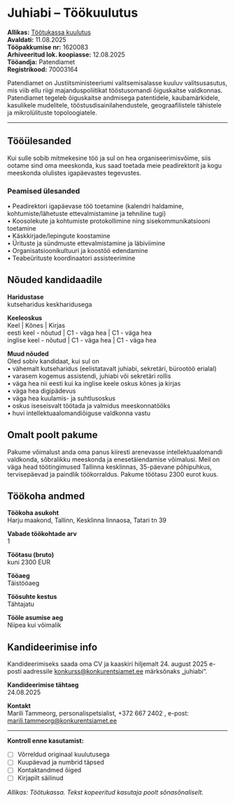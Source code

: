 # Juhiabi – Töökuulutus

**Allikas:** [Töötukassa kuulutus](https://www.tootukassa.ee/et/toopakkumised/juhiabi-798749)  
**Avaldati:** 11.08.2025  
**Tööpakkumise nr:** 1620083  
**Arhiveeritud lok. koopiasse:** 12.08.2025  
**Tööandja:** Patendiamet  
**Registrikood:** 70003164

Patendiamet on Justiitsministeeriumi valitsemisalasse kuuluv valitsusasutus, mis viib ellu riigi majanduspoliitikat tööstusomandi õiguskaitse valdkonnas. Patendiamet tegeleb õiguskaitse andmisega patentidele, kaubamärkidele, kasulikele mudelitele, tööstusdisainilahendustele, geograafilistele tähistele ja mikrolülituste topoloogiatele.

---

## Tööülesanded

Kui sulle sobib mitmekesine töö ja sul on hea organiseerimisvõime, siis ootame sind oma meeskonda, kus saad toetada meie peadirektorit ja kogu meeskonda olulistes igapäevastes tegevustes.

### Peamised ülesanded

• Peadirektori igapäevase töö toetamine (kalendri haldamine, kohtumiste/lähetuste ettevalmistamine ja tehniline tugi)  
• Koosolekute ja kohtumiste protokollimine ning sisekommunikatsiooni toetamine  
• Käskkirjade/lepingute koostamine  
• Ürituste ja sündmuste ettevalmistamine ja läbiviimine  
• Organisatsioonikultuuri ja koostöö edendamine  
• Teabeürituste koordinaatori assisteerimine

## Nõuded kandidaadile

**Haridustase**  
kutseharidus keskharidusega

**Keeleoskus**  
Keel | Kõnes | Kirjas  
eesti keel - nõutud | C1 - väga hea | C1 - väga hea  
inglise keel - nõutud | C1 - väga hea | C1 - väga hea

**Muud nõuded**  
Oled sobiv kandidaat, kui sul on  
• vähemalt kutseharidus (eelistatavalt juhiabi, sekretäri, bürootöö erialal)  
• varasem kogemus assistendi, juhiabi või sekretäri rollis  
• väga hea nii eesti kui ka inglise keele oskus kõnes ja kirjas  
• väga hea digipädevus  
• väga hea kuulamis- ja suhtlusoskus  
• oskus iseseisvalt töötada ja valmidus meeskonnatööks  
• huvi intellektuaalomandiõiguse valdkonna vastu

## Omalt poolt pakume

Pakume võimalust anda oma panus kiiresti arenevasse intellektuaalomandi valdkonda, sõbralikku meeskonda ja enesetäiendamise võimalusi. Meil on väga head töötingimused Tallinna kesklinnas, 35-päevane põhipuhkus, tervisepäevad ja paindlik töökorraldus. Pakume töötasu 2300 eurot kuus.

## Töökoha andmed

**Töökoha asukoht**  
Harju maakond, Tallinn, Kesklinna linnaosa, Tatari tn 39

**Vabade töökohtade arv**  
1

**Töötasu (bruto)**  
kuni 2300 EUR

**Tööaeg**  
Täistööaeg

**Töösuhte kestus**  
Tähtajatu

**Tööle asumise aeg**  
Niipea kui võimalik

## Kandideerimise info

Kandideerimiseks saada oma CV ja kaaskiri hiljemalt 24. august 2025 e-posti aadressile [konkurss@konkurentsiamet.ee](mailto:konkurss@konkurentsiamet.ee) märksõnaks „juhiabi“.

**Kandideerimise tähtaeg**  
24.08.2025

**Kontakt**  
Marili Tammeorg, personalispetsialist, +372 667 2402 , e-post: [marili.tammeorg@konkurentsiamet.ee](mailto:marili.tammeorg@konkurentsiamet.ee)

---

**Kontroll enne kasutamist:**  

- [ ] Võrreldud originaal kuulutusega  
- [ ] Kuupäevad ja numbrid täpsed  
- [ ] Kontaktandmed õiged  
- [ ] Kirjapilt säilinud

_Allikas: Töötukassa. Tekst kopeeritud kasutaja poolt sõnasõnaliselt._
